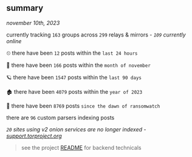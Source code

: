
## summary
_november 10th, 2023_

currently tracking `163` groups across `299` relays & mirrors - _`109` currently online_

⏲ there have been `12` posts within the `last 24 hours`

🦈 there have been `166` posts within the `month of november`

🪐 there have been `1547` posts within the `last 90 days`

🏚 there have been `4079` posts within the `year of 2023`

🦕 there have been `8769` posts `since the dawn of ransomwatch`

there are `96` custom parsers indexing posts

_`20` sites using v2 onion services are no longer indexed - [support.torproject.org](https://support.torproject.org/onionservices/v2-deprecation/)_

> see the project [README](https://github.com/joshhighet/ransomwatch#ransomwatch--) for backend technicals
